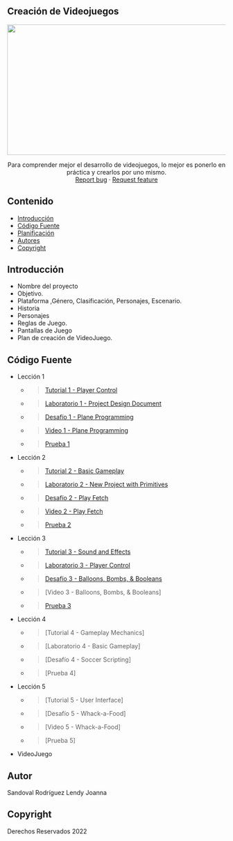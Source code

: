 ## Creación de Videojuegos
<p align="center">
    <img src="https://user-images.githubusercontent.com/8560750/195950148-0c0df38e-5f96-45ae-87c3-6922738c612d.jpg" alt="Logo" width=1200 height=300>

  <p align="center">
    Para comprender mejor el desarrollo de videojuegos, lo mejor es ponerlo en práctica y crearlos por uno mismo.
    <br>
    <a href="https://reponame/issues/new?template=bug.md">Report bug</a>
    ·
    <a href="https://reponame/issues/new?template=feature.md&labels=feature">Request feature</a>
  </p>
</p>


## Contenido

- [Introducción](#introducción)
- [Código Fuente](#código-fuente)
- [Planificación](#planificación)
- [Autores](#autores)
- [Copyright](#copyright)


## Introducción

- Nombre del proyecto
- Objetivo.
- Plataforma ,Género, Clasificación, Personajes, Escenario.
- Historia
- Personajes
- Reglas de Juego.
- Pantallas de Juego
- Plan de creación de VideoJuego.

## Código Fuente

* Lección 1
  * > [Tutorial 1 - Player Control ](https://github.com/UTNG-Unity-GDGS2102-LJSR/Leccion_01/tree/main/Assets)
  * > [Laboratorio 1 - Project Design Document ](https://github.com/UTNG-Unity-GDGS2102-LJSR/Leccion01_Laboratorio/blob/main/Project%20Design%20Doc%20%5BWORD%5D.docx)
  * > [Desafío 1 - Plane Programming ](https://github.com/UTNG-Unity-GDGS2102-LJSR/Leccion01_Challenge/tree/main/Assets)
  * > [Video 1 - Plane Programming](https://drive.google.com/file/d/16z2d3Z__fhAr7p-sL_D1CV7DDLmAEcFs/view?usp=sharing)
  * > [Prueba 1](https://drive.google.com/file/d/14UF3Qp9z7SMNfuHe-5bgfmdI15zQfAcy/view?usp=sharing)
* Lección 2
  * > [Tutorial 2 - Basic Gameplay](https://github.com/UTNG-Unity-GDGS2102-LJSR/Leccion_02/tree/main/Assets)
  * > [Laboratorio 2 - New Project with Primitives](https://github.com/UTNG-Unity-GDGS2102-LJSR/Leccion02_Laboratorio/tree/main/Assets)
  * > [Desafío 2 - Play Fetch](https://github.com/UTNG-Unity-GDGS2102-LJSR/Leccion02_Challenge/tree/main/Assets)
  * > [Video 2 - Play Fetch ](https://drive.google.com/file/d/1A85yH7OYyf_n-1GX8eW4C_kfRyp2cph8/view?usp=sharing)
  * > [Prueba 2](https://drive.google.com/file/d/1-NdpPAH1jztjnov5cZ-x7uwReykVcwF3/view?usp=sharing)
* Lección 3
  * > [Tutorial 3 - Sound and Effects](https://github.com/UTNG-Unity-GDGS2102-LJSR/Leccion_03)
  * > [Laboratorio 3 - Player Control](https://github.com/UTNG-Unity-GDGS2102-LJSR/Leccion03_Laboratorio)
  * > [Desafío 3 - Balloons, Bombs, & Booleans](https://github.com/UTNG-Unity-GDGS2102-LJSR/Leccion03_Challenge)
  * > [Video 3 - Balloons, Bombs, & Booleans]
  * > [Prueba 3](https://drive.google.com/file/d/1Yb4YFwQRTj2WedrJsmDK4qVpVijeSsPA/view?usp=sharing)
* Lección 4
  * > [Tutorial 4 - Gameplay Mechanics]
  * > [Laboratorio 4 -  Basic Gameplay]
  * > [Desafío 4 - Soccer Scripting]
  * > [Prueba 4]
* Lección 5
  * > [Tutorial 5 - User Interface]
  * > [Desafío 5 - Whack-a-Food]
  * > [Video 5 - Whack-a-Food]
  * > [Prueba 5]
* VideoJuego

## Autor
Sandoval Rodríguez Lendy Joanna

## Copyright
Derechos Reservados 2022
